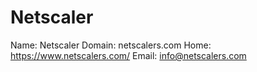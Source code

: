 
# Netscaler

Name: Netscaler
Domain: netscalers.com
Home: https://www.netscalers.com/
Email: info@netscalers.com
